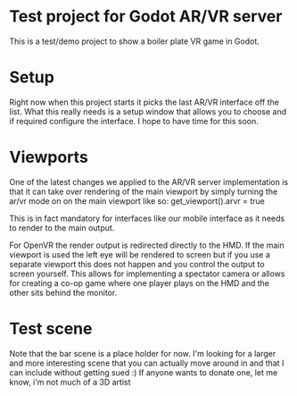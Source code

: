 # Test project for Godot AR/VR server
This is a test/demo project to show a boiler plate VR game in Godot.

Setup
======
Right now when this project starts it picks the last AR/VR interface off the list. What this really needs is a setup window that allows you to choose and if required configure the interface. I hope to have time for this soon.

Viewports
============
One of the latest changes we applied to the AR/VR server implementation is that it can take over rendering of the main viewport by simply turning the ar/vr mode on on the main viewport like so:
get_viewport().arvr = true

This is in fact mandatory for interfaces like our mobile interface as it needs to render to the main output.

For OpenVR the render output is redirected directly to the HMD. If the main viewport is used the left eye will be rendered to screen but if you use a separate viewport this does not happen and you control the output to screen yourself. This allows for implementing a spectator camera or allows for creating a co-op game where one player plays on the HMD and the other sits behind the monitor.

Test scene
============
Note that the bar scene is a place holder for now. I'm looking for a larger and more interesting scene that you can actually move around in and that I can include without getting sued :)
If anyone wants to donate one, let me know, i'm not much of a 3D artist
